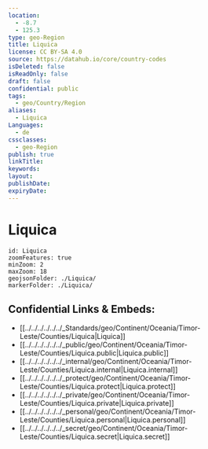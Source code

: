 ```yaml
---
location:
  - -8.7
  - 125.3
type: geo-Region
title: Liquica
license: CC BY-SA 4.0
source: https://datahub.io/core/country-codes
isDeleted: false
isReadOnly: false
draft: false
confidential: public
tags:
  - geo/Country/Region
aliases:
  - Liquica
Languages:
  - de
cssclasses:
  - geo-Region
publish: true
linkTitle:
keywords:
layout:
publishDate:
expiryDate:
---
```


# Liquica

```leaflet
id: Liquica
zoomFeatures: true 
minZoom: 2 
maxZoom: 18
geojsonFolder: ./Liquica/
markerFolder: ./Liquica/
```


## Confidential Links & Embeds: 
- [[../../../../../../_Standards/geo/Continent/Oceania/Timor-Leste/Counties/Liquica|Liquica]] 
- [[../../../../../../_public/geo/Continent/Oceania/Timor-Leste/Counties/Liquica.public|Liquica.public]] 
- [[../../../../../../_internal/geo/Continent/Oceania/Timor-Leste/Counties/Liquica.internal|Liquica.internal]] 
- [[../../../../../../_protect/geo/Continent/Oceania/Timor-Leste/Counties/Liquica.protect|Liquica.protect]] 
- [[../../../../../../_private/geo/Continent/Oceania/Timor-Leste/Counties/Liquica.private|Liquica.private]] 
- [[../../../../../../_personal/geo/Continent/Oceania/Timor-Leste/Counties/Liquica.personal|Liquica.personal]] 
- [[../../../../../../_secret/geo/Continent/Oceania/Timor-Leste/Counties/Liquica.secret|Liquica.secret]] 

